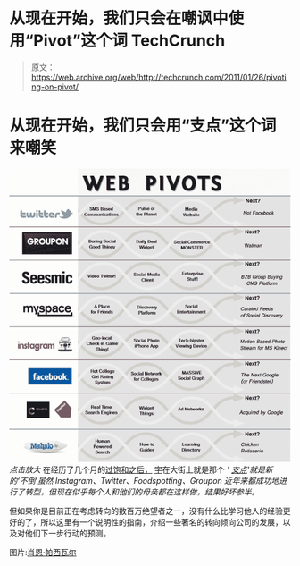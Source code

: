 # 从现在开始，我们只会在嘲讽中使用“Pivot”这个词 TechCrunch

> 原文：<https://web.archive.org/web/http://techcrunch.com/2011/01/26/pivoting-on-pivot/>

# 从现在开始，我们只会用“支点”这个词来嘲笑

[![](img/c49494f5d04d4171ce742e04a18e74b3.png)](https://web.archive.org/web/20230203000002/https://techcrunch.com/wp-content/uploads/2011/01/pivots-final-large.jpg) 
*点击放大*
在经历了几个月的[过饱和之后，](https://web.archive.org/web/20230203000002/https://techcrunch.com/2011/01/03/ok-pivot-is-officially-over-used/) [字](https://web.archive.org/web/20230203000002/http://twitter.com/#!/davemcclure/status/28335027834068992)在大街上就是那个 *' [支点](https://web.archive.org/web/20230203000002/https://techcrunch.com/2010/11/08/instagram-a-pivotal-pivot/)'就是新的‘不倒’虽然 Instagram、Twitter、Foodspotting、Groupon 近年来都成功地进行了转型，但现在似乎每个人和他们的母亲都在这样做，结果好坏参半。*

但如果你是目前正在考虑转向的数百万绝望者之一，没有什么比学习他人的经验更好的了，所以这里有一个说明性的指南，介绍一些著名的转向倾向公司的发展，以及对他们下一步行动的预测。

图片:[肖恩·帕西瓦尔](https://web.archive.org/web/20230203000002/http://seanpercival.com/)